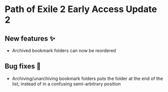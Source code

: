 # Path of Exile 2 Early Access Update 2

## New features ✨

- Archived bookmark folders can now be reordered

## Bug fixes 🐛

- Archiving/unarchiving bookmark folders puts the folder at the end of the list, instead of in a confusing semi-arbitrary position
